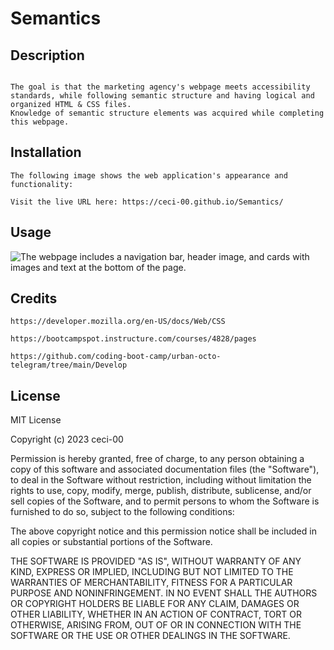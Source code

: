 # Semantics

## Description
```

The goal is that the marketing agency's webpage meets accessibility standards, while following semantic structure and having logical and organized HTML & CSS files.
Knowledge of semantic structure elements was acquired while completing this webpage.
```

## Installation
```
The following image shows the web application's appearance and functionality:

Visit the live URL here: https://ceci-00.github.io/Semantics/
```
## Usage
![The webpage includes a navigation bar, header image, and cards with images and text at the bottom of the page.](./assets/images/Semantics.png)


## Credits
```
https://developer.mozilla.org/en-US/docs/Web/CSS

https://bootcampspot.instructure.com/courses/4828/pages

https://github.com/coding-boot-camp/urban-octo-telegram/tree/main/Develop
```

## License

MIT License

Copyright (c) 2023 ceci-00

Permission is hereby granted, free of charge, to any person obtaining a copy
of this software and associated documentation files (the "Software"), to deal
in the Software without restriction, including without limitation the rights
to use, copy, modify, merge, publish, distribute, sublicense, and/or sell
copies of the Software, and to permit persons to whom the Software is
furnished to do so, subject to the following conditions:

The above copyright notice and this permission notice shall be included in all
copies or substantial portions of the Software.

THE SOFTWARE IS PROVIDED "AS IS", WITHOUT WARRANTY OF ANY KIND, EXPRESS OR
IMPLIED, INCLUDING BUT NOT LIMITED TO THE WARRANTIES OF MERCHANTABILITY,
FITNESS FOR A PARTICULAR PURPOSE AND NONINFRINGEMENT. IN NO EVENT SHALL THE
AUTHORS OR COPYRIGHT HOLDERS BE LIABLE FOR ANY CLAIM, DAMAGES OR OTHER
LIABILITY, WHETHER IN AN ACTION OF CONTRACT, TORT OR OTHERWISE, ARISING FROM,
OUT OF OR IN CONNECTION WITH THE SOFTWARE OR THE USE OR OTHER DEALINGS IN THE
SOFTWARE.
